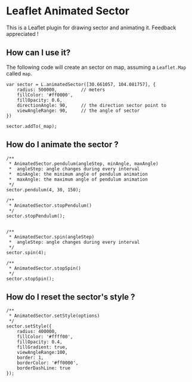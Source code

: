 # Leaflet Animated Sector

This is a Leaflet plugin for drawing sector and animating it. Feedback appreciated !

## How can I use it?

The following code will create an sector on map, assuming a `Leaflet.Map` called `map`.

	var sector = L.animatedSector([30.661057, 104.081757], {
        radius: 500000,			// meters
        fillColor: '#ff0000',
        fillOpacity: 0.6,
        directionAngle: 90,		// the direction sector point to
        viewAngleRange: 90,		// the angle of sector
    })

	sector.addTo(_map); 


## How do I animate the sector ?

	/**
     * AnimatedSector.pendulum(angleStep, minAngle, maxAngle)
     *  angleStep: angle changes during every interval
     *  minAngle: the minimum angle of pendulum animation
     *  maxAngle: the maximum angle of pendulum animation
     */
    sector.pendulum(4, 30, 150);

	/**
	 * AnimatedSector.stopPendulum()
	 */
	sector.stopPendulum();


	/**
     * AnimatedSector.spin(angleStep)
     *  angleStep: angle changes during every interval
     */
	sector.spin(4);

	/**
	 * AnimatedSector.stopSpin()
	 */
    sector.stopSpin();

## How do I reset the sector's style ?

	/**
     * AnimatedSector.setStyle(options)
     */
	sector.setStyle({
		radius: 400000,
		fillColor: '#ffff00',
		fillOpacity: 0.4,
		fillGradient: true,
		viewAngleRange:100,
		border: 1,          
		borderColor: '#ff0000',
		borderDashLine: true
	});
	

